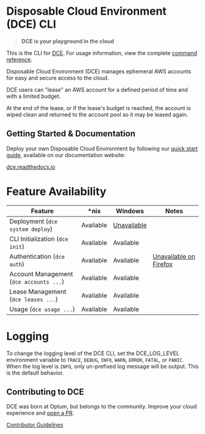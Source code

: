 # Disposable Cloud Environment (DCE) CLI
> **DCE is your playground in the cloud**

This is the CLI for [DCE](https://github.com/Optum/dce). For usage information, view the complete [command reference](./docs/dce.md).

Disposable Cloud Environment (DCE) manages ephemeral AWS accounts for easy and secure access to the cloud.

DCE users can "lease" an AWS account for a defined period of time and with a limited budget.

At the end of the lease, or if the lease's budget is reached, the account is wiped clean and returned to the account pool so it may be leased again.

## Getting Started & Documentation

Deploy your own Disposable Cloud Environment by following our [quick start guide](https://dce.readthedocs.io/en/latest/quickstart.html), available on our documentation website:

[dce.readthedocs.io](https://dce.readthedocs.io)

# Feature Availability

| Feature                                 | *nix        | Windows                                                   | Notes                                                             |
| -----------                             | ----------- | -----------                                               | -----------                                                       |
| Deployment (`dce system deploy`)        | Available   | [Unavailable](https://github.com/Optum/dce-cli/issues/21) |                                                                   |
| CLI Initialization (`dce init`)         | Available   | Available                                                 |                                                                   |
| Authentication (`dce auth`)             | Available   | Available                                                 | [Unavailable on Firefox](https://github.com/Optum/dce/issues/166) |
| Account Management (`dce accounts ...`) | Available   | Available                                                 |                                                                   |
| Lease Management (`dce leases ...`)     | Available   | Available                                                 |                                                                   |
| Usage (`dce usage ...`)                 | Available   | Available                                                 |                                                                   |

# Logging

To change the logging level of the DCE CLI, set the DCE_LOG_LEVEL environment variable to `TRACE`, `DEBUG`, `INFO`, `WARN`, `ERROR`, `FATAL`, or `PANIC`. When the log level is `INFO`, only un-prefixed log message will be output. This is the default behavior.

## Contributing to DCE

DCE was born at Optum, but belongs to the community. Improve your cloud experience and [open a PR](https://github.com/Optum/dce-cli/pulls).

[Contributor Guidelines](./CONTRIBUTING.md)
